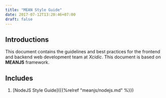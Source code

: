 ```yaml
---
title: "MEAN Style Guide"
date: 2017-07-12T13:20:46+07:00
draft: false
---
```


## Introductions

This document contains the guidelines and best practices for the frontend and backend web development team at *Xcidic*. This document is based on **MEANJS** framework.

## Includes
1. [NodeJS Style Guide]({{%relref "meanjs/nodejs.md" %}})
